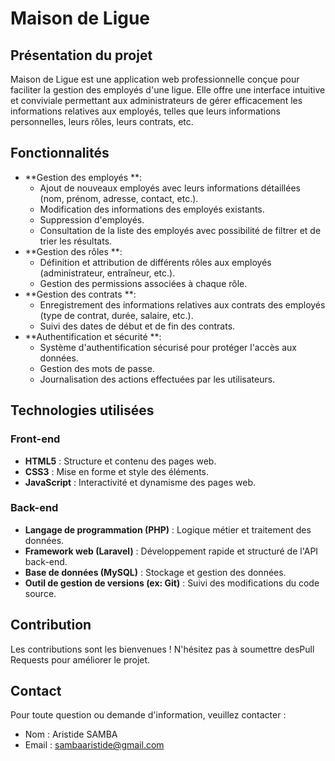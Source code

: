 # Maison de Ligue

## Présentation du projet

Maison de Ligue est une application web professionnelle conçue pour faciliter la gestion des employés d'une ligue. Elle offre une interface intuitive et conviviale permettant aux administrateurs de gérer efficacement les informations relatives aux employés, telles que leurs informations personnelles, leurs rôles, leurs contrats, etc.

## Fonctionnalités

*   **Gestion des employés **:
    *   Ajout de nouveaux employés avec leurs informations détaillées (nom, prénom, adresse, contact, etc.).
    *   Modification des informations des employés existants.
    *   Suppression d'employés.
    *   Consultation de la liste des employés avec possibilité de filtrer et de trier les résultats.
*   **Gestion des rôles **:
    *   Définition et attribution de différents rôles aux employés (administrateur, entraîneur, etc.).
    *   Gestion des permissions associées à chaque rôle.
*   **Gestion des contrats **:
    *   Enregistrement des informations relatives aux contrats des employés (type de contrat, durée, salaire, etc.).
    *   Suivi des dates de début et de fin des contrats.
*   **Authentification et sécurité **:
    *   Système d'authentification sécurisé pour protéger l'accès aux données.
    *   Gestion des mots de passe.
    *   Journalisation des actions effectuées par les utilisateurs.

## Technologies utilisées

### Front-end

*   **HTML5** : Structure et contenu des pages web.
*   **CSS3** : Mise en forme et style des éléments.
*   **JavaScript** : Interactivité et dynamisme des pages web.

### Back-end

*   **Langage de programmation (PHP)** : Logique métier et traitement des données.
*   **Framework web (Laravel)** : Développement rapide et structuré de l'API back-end.
*   **Base de données (MySQL)** : Stockage et gestion des données.
*   **Outil de gestion de versions (ex: Git)** : Suivi des modifications du code source.


## Contribution

Les contributions sont les bienvenues ! N'hésitez pas à soumettre desPull Requests pour améliorer le projet.


## Contact

Pour toute question ou demande d'information, veuillez contacter :

*   Nom : Aristide SAMBA
*   Email : sambaaristide@gmail.com